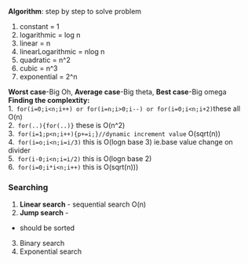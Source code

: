 **Algorithm**: step by step to solve problem

1. constant = 1   
2. logarithmic = log n   
3. linear = n   
4. linearLogarithmic = nlog n   
5. quadratic = n^2   
6. cubic = n^3   
7. exponential = 2^n 

**Worst case**-Big Oh, **Average case**-Big theta, **Best case**-Big omega  
**Finding the complextity:**  
1.``` for(i=0;i<n;i++) or for(i=n;i>0;i--) or for(i=0;i<n;i+2)```these all O(n)  
2.``` for(..){for(..)}``` these is O(n^2)  
3.``` for(i=1;p<n;i++){p+=i;}//dynamic increment value``` O(sqrt(n))  
4.``` for(i=o;i<n;i=i/3)``` this is O(logn base 3) ie.base value change on divider  
5.``` for(i-0;i<n;i=i/2)``` this is O(logn base 2)  
6.``` for(i=0;i*i<n;i++)``` this is O(sqrt(n)))

### Searching
1. **Linear search** - sequential search O(n)
2. **Jump search** - 
  - should be sorted
3. Binary search
4. Exponential search
